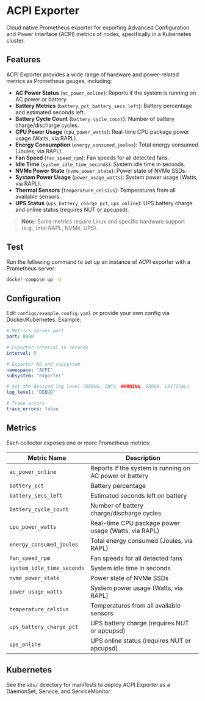 # ACPI Exporter

Cloud native Prometheus exporter for exporting Advanced Configuration and Power Interface (ACPI) metrics of nodes, specifically in a Kubernetes cluster.

## Features

ACPI Exporter provides a wide range of hardware and power-related metrics as Prometheus gauges, including:

- **AC Power Status** (`ac_power_online`): Reports if the system is running on AC power or battery.
- **Battery Metrics** (`battery_pct`, `battery_secs_left`): Battery percentage and estimated seconds left.
- **Battery Cycle Count** (`battery_cycle_count`): Number of battery charge/discharge cycles.
- **CPU Power Usage** (`cpu_power_watts`): Real-time CPU package power usage (Watts, via RAPL).
- **Energy Consumption** (`energy_consumed_joules`): Total energy consumed (Joules, via RAPL).
- **Fan Speed** (`fan_speed_rpm`): Fan speeds for all detected fans.
- **Idle Time** (`system_idle_time_seconds`): System idle time in seconds.
- **NVMe Power State** (`nvme_power_state`): Power state of NVMe SSDs.
- **System Power Usage** (`power_usage_watts`): System power usage (Watts, via RAPL).
- **Thermal Sensors** (`temperature_celsius`): Temperatures from all available sensors.
- **UPS Status** (`ups_battery_charge_pct`, `ups_online`): UPS battery charge and online status (requires NUT or apcupsd).

> **Note:** Some metrics require Linux and specific hardware support (e.g., Intel RAPL, NVMe, UPS).

## Test

Run the following command to set up an instance of ACPI exporter with a Prometheus server:

```sh
docker-compose up -d
```

## Configuration

Edit `configs/example.config.yaml` or provide your own config via Docker/Kubernetes. Example:

```yaml
# Metrics server port
port: 8000

# Exporter interval in seconds
interval: 5

# Exporter NS and subsystem
namespace: "ACPI"
subsystem: "exporter"

# Set the desired log level (DEBUG, INFO, WARNING, ERROR, CRITICAL)
log_level: "DEBUG"

# Trace errors
trace_errors: false
```
## Metrics

Each collector exposes one or more Prometheus metrics:

| Metric Name                | Description                                      |
|----------------------------|--------------------------------------------------|
| `ac_power_online`          | Reports if the system is running on AC power or battery |
| `battery_pct`              | Battery percentage                               |
| `battery_secs_left`        | Estimated seconds left on battery                |
| `battery_cycle_count`      | Number of battery charge/discharge cycles        |
| `cpu_power_watts`          | Real-time CPU package power usage (Watts, via RAPL) |
| `energy_consumed_joules`   | Total energy consumed (Joules, via RAPL)         |
| `fan_speed_rpm`            | Fan speeds for all detected fans                 |
| `system_idle_time_seconds` | System idle time in seconds                      |
| `nvme_power_state`         | Power state of NVMe SSDs                         |
| `power_usage_watts`        | System power usage (Watts, via RAPL)             |
| `temperature_celsius`      | Temperatures from all available sensors          |
| `ups_battery_charge_pct`   | UPS battery charge (requires NUT or apcupsd)     |
| `ups_online`               | UPS online status (requires NUT or apcupsd)      |

## Kubernetes

See the `k8s/` directory for manifests to deploy ACPI Exporter as a DaemonSet, Service, and ServiceMonitor.
